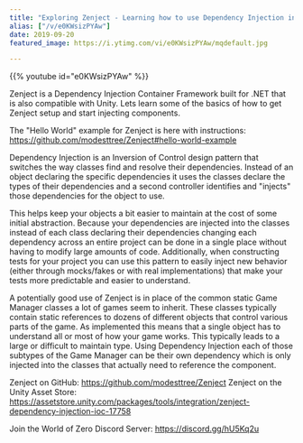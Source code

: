 ```yaml
---
title: "Exploring Zenject - Learning how to use Dependency Injection in Unity"
alias: ["/v/e0KWsizPYAw"]
date: 2019-09-20
featured_image: https://i.ytimg.com/vi/e0KWsizPYAw/mqdefault.jpg

---
```


{{% youtube id="e0KWsizPYAw" %}}

Zenject is a Dependency Injection Container Framework built for .NET that is also compatible with Unity. Lets learn some of the basics of how to get Zenject setup and start injecting components.

The "Hello World" example for Zenject is here with instructions: https://github.com/modesttree/Zenject#hello-world-example

Dependency Injection is an Inversion of Control design pattern that switches the way classes find and resolve their dependencies. Instead of an object declaring the specific dependencies it uses the classes declare the types of their dependencies and a second controller identifies and "injects" those dependencies for the object to use.

This helps keep your objects a bit easier to maintain at the cost of some initial abstraction. Because your dependencies are injected into the classes instead of each class declaring their dependencies changing each dependency across an entire project can be done in a single place without having to modify large amounts of code. Additionally, when constructing tests for your project you can use this pattern to easily inject new behavior (either through mocks/fakes or with real implementations) that make your tests more predictable and easier to understand.

A potentially good use of Zenject is in place of the common static Game Manager classes a lot of games seem to inherit. These classes typically contain static references to dozens of different objects that control various parts of the game. As implemented this means that a single object has to understand all or most of how your game works. This typically leads to a large or difficult to maintain type. Using Dependency Injection each of those subtypes of the Game Manager can be their own dependency which is only injected into the classes that actually need to reference the component.

Zenject on GitHub: https://github.com/modesttree/Zenject
Zenject on the Unity Asset Store: https://assetstore.unity.com/packages/tools/integration/zenject-dependency-injection-ioc-17758

Join the World of Zero Discord Server: https://discord.gg/hU5Kq2u